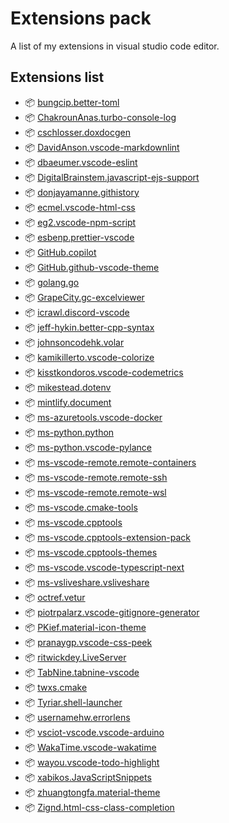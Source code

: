 # Extensions pack

A list of my extensions in visual studio code editor.

## Extensions list

- 📦 [bungcip.better-toml](https://marketplace.visualstudio.com/items?itemName=bungcip.better-toml)
- 📦 [ChakrounAnas.turbo-console-log](https://marketplace.visualstudio.com/items?itemName=ChakrounAnas.turbo-console-log)
- 📦 [cschlosser.doxdocgen](https://marketplace.visualstudio.com/items?itemName=cschlosser.doxdocgen)
- 📦 [DavidAnson.vscode-markdownlint](https://marketplace.visualstudio.com/items?itemName=DavidAnson.vscode-markdownlint)
- 📦 [dbaeumer.vscode-eslint](https://marketplace.visualstudio.com/items?itemName=dbaeumer.vscode-eslint)
- 📦 [DigitalBrainstem.javascript-ejs-support](https://marketplace.visualstudio.com/items?itemName=DigitalBrainstem.javascript-ejs-support)
- 📦 [donjayamanne.githistory](https://marketplace.visualstudio.com/items?itemName=donjayamanne.githistory)
- 📦 [ecmel.vscode-html-css](https://marketplace.visualstudio.com/items?itemName=ecmel.vscode-html-css)
- 📦 [eg2.vscode-npm-script](https://marketplace.visualstudio.com/items?itemName=eg2.vscode-npm-script)
- 📦 [esbenp.prettier-vscode](https://marketplace.visualstudio.com/items?itemName=esbenp.prettier-vscode)
- 📦 [GitHub.copilot](https://marketplace.visualstudio.com/items?itemName=GitHub.copilot)
- 📦 [GitHub.github-vscode-theme](https://marketplace.visualstudio.com/items?itemName=GitHub.github-vscode-theme)
- 📦 [golang.go](https://marketplace.visualstudio.com/items?itemName=golang.go)
- 📦 [GrapeCity.gc-excelviewer](https://marketplace.visualstudio.com/items?itemName=GrapeCity.gc-excelviewer)
- 📦 [icrawl.discord-vscode](https://marketplace.visualstudio.com/items?itemName=icrawl.discord-vscode)
- 📦 [jeff-hykin.better-cpp-syntax](https://marketplace.visualstudio.com/items?itemName=jeff-hykin.better-cpp-syntax)
- 📦 [johnsoncodehk.volar](https://marketplace.visualstudio.com/items?itemName=johnsoncodehk.volar)
- 📦 [kamikillerto.vscode-colorize](https://marketplace.visualstudio.com/items?itemName=kamikillerto.vscode-colorize)
- 📦 [kisstkondoros.vscode-codemetrics](https://marketplace.visualstudio.com/items?itemName=kisstkondoros.vscode-codemetrics)
- 📦 [mikestead.dotenv](https://marketplace.visualstudio.com/items?itemName=mikestead.dotenv)
- 📦 [mintlify.document](https://marketplace.visualstudio.com/items?itemName=mintlify.document)
- 📦 [ms-azuretools.vscode-docker](https://marketplace.visualstudio.com/items?itemName=ms-azuretools.vscode-docker)
- 📦 [ms-python.python](https://marketplace.visualstudio.com/items?itemName=ms-python.python)
- 📦 [ms-python.vscode-pylance](https://marketplace.visualstudio.com/items?itemName=ms-python.vscode-pylance)
- 📦 [ms-vscode-remote.remote-containers](https://marketplace.visualstudio.com/items?itemName=ms-vscode-remote.remote-containers)
- 📦 [ms-vscode-remote.remote-ssh](https://marketplace.visualstudio.com/items?itemName=ms-vscode-remote.remote-ssh)
- 📦 [ms-vscode-remote.remote-wsl](https://marketplace.visualstudio.com/items?itemName=ms-vscode-remote.remote-wsl)
- 📦 [ms-vscode.cmake-tools](https://marketplace.visualstudio.com/items?itemName=ms-vscode.cmake-tools)
- 📦 [ms-vscode.cpptools](https://marketplace.visualstudio.com/items?itemName=ms-vscode.cpptools)
- 📦 [ms-vscode.cpptools-extension-pack](https://marketplace.visualstudio.com/items?itemName=ms-vscode.cpptools-extension-pack)
- 📦 [ms-vscode.cpptools-themes](https://marketplace.visualstudio.com/items?itemName=ms-vscode.cpptools-themes)
- 📦 [ms-vscode.vscode-typescript-next](https://marketplace.visualstudio.com/items?itemName=ms-vscode.vscode-typescript-next)
- 📦 [ms-vsliveshare.vsliveshare](https://marketplace.visualstudio.com/items?itemName=ms-vsliveshare.vsliveshare)
- 📦 [octref.vetur](https://marketplace.visualstudio.com/items?itemName=octref.vetur)
- 📦 [piotrpalarz.vscode-gitignore-generator](https://marketplace.visualstudio.com/items?itemName=piotrpalarz.vscode-gitignore-generator)
- 📦 [PKief.material-icon-theme](https://marketplace.visualstudio.com/items?itemName=PKief.material-icon-theme)
- 📦 [pranaygp.vscode-css-peek](https://marketplace.visualstudio.com/items?itemName=pranaygp.vscode-css-peek)
- 📦 [ritwickdey.LiveServer](https://marketplace.visualstudio.com/items?itemName=ritwickdey.LiveServer)
- 📦 [TabNine.tabnine-vscode](https://marketplace.visualstudio.com/items?itemName=TabNine.tabnine-vscode)
- 📦 [twxs.cmake](https://marketplace.visualstudio.com/items?itemName=twxs.cmake)
- 📦 [Tyriar.shell-launcher](https://marketplace.visualstudio.com/items?itemName=Tyriar.shell-launcher)
- 📦 [usernamehw.errorlens](https://marketplace.visualstudio.com/items?itemName=usernamehw.errorlens)
- 📦 [vsciot-vscode.vscode-arduino](https://marketplace.visualstudio.com/items?itemName=vsciot-vscode.vscode-arduino)
- 📦 [WakaTime.vscode-wakatime](https://marketplace.visualstudio.com/items?itemName=WakaTime.vscode-wakatime)
- 📦 [wayou.vscode-todo-highlight](https://marketplace.visualstudio.com/items?itemName=wayou.vscode-todo-highlight)
- 📦 [xabikos.JavaScriptSnippets](https://marketplace.visualstudio.com/items?itemName=xabikos.JavaScriptSnippets)
- 📦 [zhuangtongfa.material-theme](https://marketplace.visualstudio.com/items?itemName=zhuangtongfa.material-theme)
- 📦 [Zignd.html-css-class-completion](https://marketplace.visualstudio.com/items?itemName=Zignd.html-css-class-completion)
